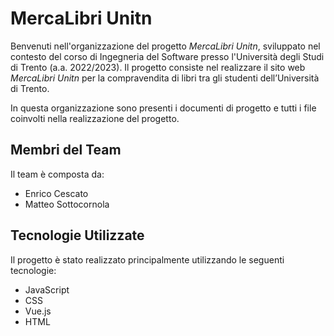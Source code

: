 # **MercaLibri Unitn**
Benvenuti nell'organizzazione del progetto *MercaLibri Unitn*, sviluppato nel contesto del corso di Ingegneria del Software presso l'Università degli Studi di Trento (a.a. 2022/2023). Il progetto consiste nel realizzare il sito web *MercaLibri Unitn* per la compravendita di libri tra gli studenti dell’Università di Trento.

In questa organizzazione sono presenti i documenti di progetto e tutti i file coinvolti nella realizzazione del progetto.

## **Membri del Team**
Il team è composta da:

- Enrico Cescato
- Matteo Sottocornola

## **Tecnologie Utilizzate**
Il progetto è stato realizzato principalmente utilizzando le seguenti tecnologie:

- JavaScript
- CSS
- Vue.js
- HTML
